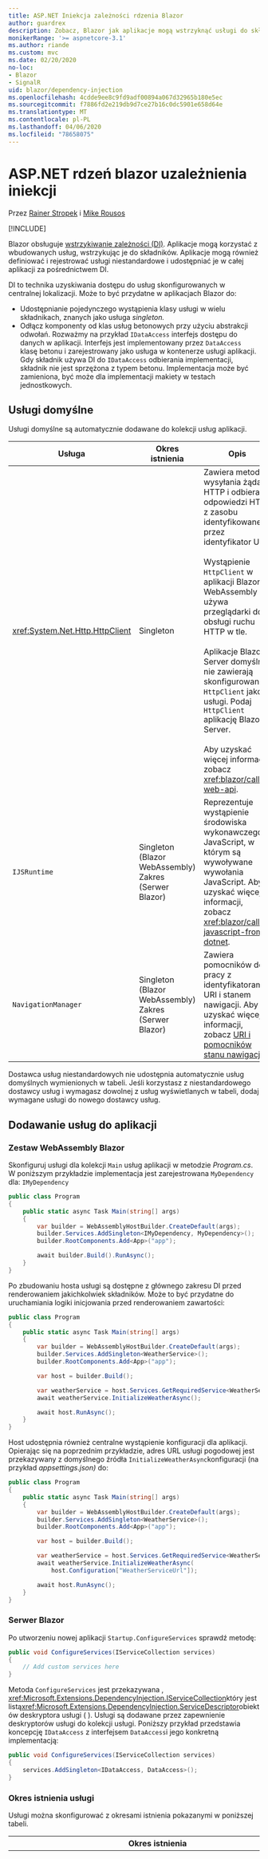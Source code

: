 ```yaml
---
title: ASP.NET Iniekcja zależności rdzenia Blazor
author: guardrex
description: Zobacz, Blazor jak aplikacje mogą wstrzyknąć usługi do składników.
monikerRange: '>= aspnetcore-3.1'
ms.author: riande
ms.custom: mvc
ms.date: 02/20/2020
no-loc:
- Blazor
- SignalR
uid: blazor/dependency-injection
ms.openlocfilehash: 4cdde9ee8c9fd9adf00894a067d32965b180e5ec
ms.sourcegitcommit: f7886fd2e219db9d7ce27b16c0dc5901e658d64e
ms.translationtype: MT
ms.contentlocale: pl-PL
ms.lasthandoff: 04/06/2020
ms.locfileid: "78658075"
---
```

# <a name="aspnet-core-blazor-dependency-injection"></a>ASP.NET rdzeń blazor uzależnienia iniekcji

Przez [Rainer Stropek](https://www.timecockpit.com) i [Mike Rousos](https://github.com/mjrousos)

[!INCLUDE[](~/includes/blazorwasm-preview-notice.md)]

Blazor obsługuje [wstrzykiwanie zależności (DI)](xref:fundamentals/dependency-injection). Aplikacje mogą korzystać z wbudowanych usług, wstrzykując je do składników. Aplikacje mogą również definiować i rejestrować usługi niestandardowe i udostępniać je w całej aplikacji za pośrednictwem DI.

DI to technika uzyskiwania dostępu do usług skonfigurowanych w centralnej lokalizacji. Może to być przydatne w aplikacjach Blazor do:

* Udostępnianie pojedynczego wystąpienia klasy usługi w wielu składnikach, znanych jako usługa *singleton.*
* Odłącz komponenty od klas usług betonowych przy użyciu abstrakcji odwołań. Rozważmy na przykład `IDataAccess` interfejs dostępu do danych w aplikacji. Interfejs jest implementowany przez `DataAccess` klasę betonu i zarejestrowany jako usługa w kontenerze usługi aplikacji. Gdy składnik używa DI do `IDataAccess` odbierania implementacji, składnik nie jest sprzężona z typem betonu. Implementacja może być zamieniona, być może dla implementacji makiety w testach jednostkowych.

## <a name="default-services"></a>Usługi domyślne

Usługi domyślne są automatycznie dodawane do kolekcji usług aplikacji.

| Usługa | Okres istnienia | Opis |
| ------- | -------- | ----------- |
| <xref:System.Net.Http.HttpClient> | Singleton | Zawiera metody wysyłania żądań HTTP i odbierania odpowiedzi HTTP z zasobu identyfikowanego przez identyfikator URI.<br><br>Wystąpienie `HttpClient` w aplikacji Blazor WebAssembly używa przeglądarki do obsługi ruchu HTTP w tle.<br><br>Aplikacje Blazor Server domyślnie nie zawierają skonfigurowanej `HttpClient` jako usługi. Podaj `HttpClient` aplikację Blazor Server.<br><br>Aby uzyskać więcej informacji, zobacz <xref:blazor/call-web-api>. |
| `IJSRuntime` | Singleton (Blazor WebAssembly)<br>Zakres (Serwer Blazor) | Reprezentuje wystąpienie środowiska wykonawczego JavaScript, w którym są wywoływane wywołania JavaScript. Aby uzyskać więcej informacji, zobacz <xref:blazor/call-javascript-from-dotnet>. |
| `NavigationManager` | Singleton (Blazor WebAssembly)<br>Zakres (Serwer Blazor) | Zawiera pomocników do pracy z identyfikatorami URI i stanem nawigacji. Aby uzyskać więcej informacji, zobacz [URI i pomocników stanu nawigacji](xref:blazor/routing#uri-and-navigation-state-helpers). |

Dostawca usług niestandardowych nie udostępnia automatycznie usług domyślnych wymienionych w tabeli. Jeśli korzystasz z niestandardowego dostawcy usług i wymagasz dowolnej z usług wyświetlanych w tabeli, dodaj wymagane usługi do nowego dostawcy usług.

## <a name="add-services-to-an-app"></a>Dodawanie usług do aplikacji

### <a name="blazor-webassembly"></a>Zestaw WebAssembly Blazor

Skonfiguruj usługi dla kolekcji `Main` usług aplikacji w metodzie *Program.cs*. W poniższym przykładzie implementacja jest zarejestrowana `MyDependency` dla: `IMyDependency`

```csharp
public class Program
{
    public static async Task Main(string[] args)
    {
        var builder = WebAssemblyHostBuilder.CreateDefault(args);
        builder.Services.AddSingleton<IMyDependency, MyDependency>();
        builder.RootComponents.Add<App>("app");

        await builder.Build().RunAsync();
    }
}
```

Po zbudowaniu hosta usługi są dostępne z głównego zakresu DI przed renderowaniem jakichkolwiek składników. Może to być przydatne do uruchamiania logiki inicjowania przed renderowaniem zawartości:

```csharp
public class Program
{
    public static async Task Main(string[] args)
    {
        var builder = WebAssemblyHostBuilder.CreateDefault(args);
        builder.Services.AddSingleton<WeatherService>();
        builder.RootComponents.Add<App>("app");

        var host = builder.Build();

        var weatherService = host.Services.GetRequiredService<WeatherService>();
        await weatherService.InitializeWeatherAsync();

        await host.RunAsync();
    }
}
```

Host udostępnia również centralne wystąpienie konfiguracji dla aplikacji. Opierając się na poprzednim przykładzie, adres URL usługi pogodowej jest przekazywany z domyślnego źródła `InitializeWeatherAsync`konfiguracji (na przykład *appsettings.json)* do:

```csharp
public class Program
{
    public static async Task Main(string[] args)
    {
        var builder = WebAssemblyHostBuilder.CreateDefault(args);
        builder.Services.AddSingleton<WeatherService>();
        builder.RootComponents.Add<App>("app");

        var host = builder.Build();

        var weatherService = host.Services.GetRequiredService<WeatherService>();
        await weatherService.InitializeWeatherAsync(
            host.Configuration["WeatherServiceUrl"]);

        await host.RunAsync();
    }
}
```

### <a name="blazor-server"></a>Serwer Blazor

Po utworzeniu nowej aplikacji `Startup.ConfigureServices` sprawdź metodę:

```csharp
public void ConfigureServices(IServiceCollection services)
{
    // Add custom services here
}
```

Metoda `ConfigureServices` jest przekazywana , <xref:Microsoft.Extensions.DependencyInjection.IServiceCollection>który jest listą<xref:Microsoft.Extensions.DependencyInjection.ServiceDescriptor>obiektów deskryptora usługi ( ). Usługi są dodawane przez zapewnienie deskryptorów usługi do kolekcji usługi. Poniższy przykład przedstawia koncepcję `IDataAccess` z interfejsem `DataAccess`i jego konkretną implementacją:

```csharp
public void ConfigureServices(IServiceCollection services)
{
    services.AddSingleton<IDataAccess, DataAccess>();
}
```

### <a name="service-lifetime"></a>Okres istnienia usługi

Usługi można skonfigurować z okresami istnienia pokazanymi w poniższej tabeli.

| Okres istnienia | Opis |
| -------- | ----------- |
| <xref:Microsoft.Extensions.DependencyInjection.ServiceDescriptor.Scoped*> | BlazorAplikacje WebAssembly nie mają obecnie pojęcia zakresów DI. `Scoped`-zarejestrowanych usług `Singleton` zachowują się jak usługi. Jednak model Blazor hostingu serwera `Scoped` obsługuje okres istnienia. W Blazor aplikacjach serwera rejestracja usługi o określonym zakresie jest o zakresie *do połączenia*. Z tego powodu przy użyciu usług o określonym zakresie jest preferowane dla usług, które powinny być ograniczone do bieżącego użytkownika, nawet jeśli bieżącą intencją jest uruchomienie po stronie klienta w przeglądarce. |
| <xref:Microsoft.Extensions.DependencyInjection.ServiceDescriptor.Singleton*> | DI tworzy *pojedyncze wystąpienie* usługi. Wszystkie składniki wymagające `Singleton` usługi otrzymują wystąpienie tej samej usługi. |
| <xref:Microsoft.Extensions.DependencyInjection.ServiceDescriptor.Transient*> | Za każdym razem, gdy składnik `Transient` uzyskuje wystąpienie usługi z kontenera usługi, otrzymuje *nowe wystąpienie* usługi. |

System DI jest oparty na systemie DI w ASP.NET Core. Aby uzyskać więcej informacji, zobacz <xref:fundamentals/dependency-injection>.

## <a name="request-a-service-in-a-component"></a>Żądanie usługi w składniku

Po dodaniu usług do kolekcji usługi wstrzyknąć usługi do składników przy użyciu [ \@dyrektywy Razor wstrzyknąć.](xref:mvc/views/razor#inject) `@inject`posiada dwa parametry:

* Wpisz &ndash; typ usługi do wstrzyknięcia.
* Właściwość &ndash; Nazwa właściwości odbierającej wstrzykniętą usługę aplikacji. Właściwość nie wymaga ręcznego tworzenia. Kompilator tworzy właściwość.

Aby uzyskać więcej informacji, zobacz <xref:mvc/views/dependency-injection>.

Użyj `@inject` wielu instrukcji, aby wstrzyknąć różne usługi.

W poniższym przykładzie `@inject`pokazano, jak używać . Implementacja `Services.IDataAccess` usługi jest wstrzykuje `DataRepository`się do właściwości składnika . Należy zauważyć, jak kod `IDataAccess` jest tylko przy użyciu abstrakcji:

[!code-razor[](dependency-injection/samples_snapshot/3.x/CustomerList.razor?highlight=2-3,23)]

Wewnętrznie wygenerowana właściwość`DataRepository`( ) `InjectAttribute` używa atrybutu. Zazwyczaj ten atrybut nie jest używany bezpośrednio. Jeśli klasa podstawowa jest wymagana dla komponentów i właściwości wtryskiwanych są `InjectAttribute`również wymagane dla klasy podstawowej, należy ręcznie dodać:

```csharp
public class ComponentBase : IComponent
{
    // DI works even if using the InjectAttribute in a component's base class.
    [Inject]
    protected IDataAccess DataRepository { get; set; }
    ...
}
```

W składnikach pochodzących z `@inject` klasy podstawowej dyrektywa nie jest wymagana. Klasa `InjectAttribute` podstawowa jest wystarczająca:

```razor
@page "/demo"
@inherits ComponentBase

<h1>Demo Component</h1>
```

## <a name="use-di-in-services"></a>Używanie DI w usługach

Złożone usługi mogą wymagać dodatkowych usług. W poprzednim przykładzie `DataAccess` może `HttpClient` wymagać usługi domyślnej. `@inject`(lub `InjectAttribute`) nie jest dostępny do użytku w usługach. Zamiast tego należy użyć *wtrysku konstruktora.* Wymagane usługi są dodawane przez dodanie parametrów do konstruktora usługi. Gdy DI tworzy usługę, rozpoznaje usługi, które wymaga w konstruktorze i zapewnia je odpowiednio.

```csharp
public class DataAccess : IDataAccess
{
    // The constructor receives an HttpClient via dependency
    // injection. HttpClient is a default service.
    public DataAccess(HttpClient client)
    {
        ...
    }
}
```

Wymagania wstępne dotyczące iniekcji konstruktora:

* Jeden konstruktor musi istnieć, którego argumenty mogą być spełnione przez DI. Dodatkowe parametry nieobjęte DI są dozwolone, jeśli określają wartości domyślne.
* Odpowiedni konstruktor musi być *publiczny.*
* Jeden odpowiedni konstruktor musi istnieć. W przypadku niejednoznaczności DI zgłasza wyjątek.

## <a name="utility-base-component-classes-to-manage-a-di-scope"></a>Klasy składników podstawowych narzędzia do zarządzania zakresem DI

W aplikacjach ASP.NET Core usługi o określonym zakresie są zazwyczaj ograniczone do bieżącego żądania. Po zakończeniu żądania wszelkie usługi o określonym zakresie lub przejściowe są usuwane przez system DI. W Blazor aplikacjach serwera zakres żądania trwa przez czas trwania połączenia klienta, co może spowodować, że usługi przejściowe i o określonym zakresie będą żyły znacznie dłużej niż oczekiwano. W Blazor aplikacjach WebAssembly usługi zarejestrowane z okresem istnienia o określonym zakresie są traktowane jako singletony, więc żyją dłużej niż usługi o określonym zakresie w typowych aplikacjach ASP.NET Core.

Podejście, które ogranicza okres Blazor istnienia usługi `OwningComponentBase` w aplikacjach jest użycie typu. `OwningComponentBase`jest typem abstrakcyjnym `ComponentBase` pochodzącym z tego tworzy zakres DI odpowiadający okres istnienia składnika. Przy użyciu tego zakresu, jest możliwe do korzystania z usług DI o okresie istnienia o określonym zakresie i mieć je na żywo tak długo, jak składnik. Gdy składnik zostanie zniszczony, usługi od dostawcy usług o określonym zakresie składnika są również usuwane. Może to być przydatne w przypadku usług, które:

* Powinny być ponownie w obrębie składnika, jak okres przejściowy jest nieodpowiednie.
* Nie powinny być współużytkowane przez składniki, jak okres istnienia singleton jest niewłaściwe.

Dostępne są `OwningComponentBase` dwie wersje typu:

* `OwningComponentBase`jest abstrakcyjnym, jednorazowym `ComponentBase` dzieckiem typu `ScopedServices` z chroniona właściwość typu `IServiceProvider`. Ten dostawca może służyć do rozpoznawania usług, które są ograniczone do okresu istnienia składnika.

  Usługi DI wstrzyknięte `InjectAttribute` do`[Inject]`składnika przy użyciu `@inject` lub ( ) nie są tworzone w zakresie składnika. Aby korzystać z zakresu składnika, usługi `ScopedServices.GetRequiredService` `ScopedServices.GetService`muszą być rozwiązane za pomocą lub . Wszystkie usługi rozwiązane `ScopedServices` przy użyciu dostawcy mają swoje zależności dostarczone z tego samego zakresu.

  ```razor
  @page "/preferences"
  @using Microsoft.Extensions.DependencyInjection
  @inherits OwningComponentBase

  <h1>User (@UserService.Name)</h1>

  <ul>
      @foreach (var setting in SettingService.GetSettings())
      {
          <li>@setting.SettingName: @setting.SettingValue</li>
      }
  </ul>

  @code {
      private IUserService UserService { get; set; }
      private ISettingService SettingService { get; set; }

      protected override void OnInitialized()
      {
          UserService = ScopedServices.GetRequiredService<IUserService>();
          SettingService = ScopedServices.GetRequiredService<ISettingService>();
      }
  }
  ```

* `OwningComponentBase<T>`pochodzi z `OwningComponentBase` i dodaje `Service` właściwość, `T` która zwraca wystąpienie z dostawcy DI o określonym zakresie. Ten typ jest wygodnym sposobem dostępu do usług `IServiceProvider` o określonym zakresie bez użycia wystąpienia, gdy istnieje jedna usługa podstawowa, którą aplikacja wymaga z kontenera DI przy użyciu zakresu składnika. Właściwość `ScopedServices` jest dostępna, dzięki czemu aplikacja może uzyskać usługi innych typów, jeśli to konieczne.

  ```razor
  @page "/users"
  @attribute [Authorize]
  @inherits OwningComponentBase<AppDbContext>

  <h1>Users (@Service.Users.Count())</h1>

  <ul>
      @foreach (var user in Service.Users)
      {
          <li>@user.UserName</li>
      }
  </ul>
  ```

## <a name="use-of-entity-framework-dbcontext-from-di"></a>Korzystanie z entity framework DbContext z DI

Jednym z typowych typów usług do pobrania z DI `DbContext` w aplikacjach sieci web jest Entity Framework (EF) obiektów. Rejestrowanie usług `IServiceCollection.AddDbContext` EF `DbContext` przy użyciu dodaje jako usługi o określonym zakresie domyślnie. Rejestrowanie jako usługa o określonym zakresie Blazor może prowadzić `DbContext` do problemów w aplikacjach, ponieważ powoduje, że wystąpienia mają być długotrwałe i udostępniane w aplikacji. `DbContext`nie jest bezpieczny dla wątków i nie może być używany jednocześnie.

W zależności od `OwningComponentBase` aplikacji, za pomocą `DbContext` ograniczenia zakresu do jednego składnika *może* rozwiązać problem. Jeśli `DbContext` składnik nie używa równolegle, wyprowadzanie składnika `OwningComponentBase` z i `DbContext` `ScopedServices` pobieranie z jest wystarczające, ponieważ zapewnia, że:

* Oddzielne składniki nie współużytkuje `DbContext`.
* Żyje `DbContext` tylko tak długo, jak składnik w zależności od niego.

Jeśli pojedynczy składnik może `DbContext` używać jednocześnie (na przykład za każdym razem, gdy `OwningComponentBase` użytkownik wybierze przycisk), nawet przy użyciu nie unika problemów z równoczesnych operacji EF. W takim przypadku należy `DbContext` użyć innego dla każdej operacji logicznego EF. Użyj jednej z następujących metod:

* Utwórz `DbContext` bezpośrednio `DbContextOptions<TContext>` jako argument, który może być pobierany z DI i jest bezpieczny dla wątków.

    ```razor
    @page "/example"
    @inject DbContextOptions<AppDbContext> DbContextOptions

    <ul>
        @foreach (var item in _data)
        {
            <li>@item</li>
        }
    </ul>

    <button @onclick="LoadData">Load Data</button>

    @code {
        private List<string> _data = new List<string>();

        private async Task LoadData()
        {
            _data = await GetAsync();
            StateHasChanged();
        }

        public async Task<List<string>> GetAsync()
        {
            using (var context = new AppDbContext(DbContextOptions))
            {
                return await context.Products.Select(p => p.Name).ToListAsync();
            }
        }
    }
    ```

* Zarejestruj `DbContext` w kontenerze usługi z przejściowym okresem istnienia:
  * Podczas rejestrowania kontekstu `ServiceLifetime.Transient`należy użyć pliku . Metoda `AddDbContext` rozszerzenia przyjmuje dwa opcjonalne parametry typu `ServiceLifetime`. Aby użyć tego podejścia, tylko `contextLifetime` `ServiceLifetime.Transient`parametr musi być . `optionsLifetime`może zachować domyślną wartość . `ServiceLifetime.Scoped`

    ```csharp
    services.AddDbContext<AppDbContext>(options =>
         options.UseSqlServer(Configuration.GetConnectionString("DefaultConnection")),
         ServiceLifetime.Transient);
    ```  

  * Przejściowy `DbContext` może być wstrzykiwany normalnie (przy użyciu) `@inject`do składników, które nie będą wykonywać wiele operacji EF równolegle. Te, które mogą wykonywać wiele operacji `DbContext` EF jednocześnie `IServiceProvider.GetRequiredService`można zażądać oddzielnych obiektów dla każdej operacji równoległej przy użyciu .

    ```razor
    @page "/example"
    @using Microsoft.Extensions.DependencyInjection
    @inject IServiceProvider ServiceProvider

    <ul>
        @foreach (var item in _data)
        {
            <li>@item</li>
        }
    </ul>

    <button @onclick="LoadData">Load Data</button>

    @code {
        private List<string> _data = new List<string>();

        private async Task LoadData()
        {
            _data = await GetAsync();
            StateHasChanged();
        }

        public async Task<List<string>> GetAsync()
        {
            using (var context = ServiceProvider.GetRequiredService<AppDbContext>())
            {
                return await context.Products.Select(p => p.Name).ToListAsync();
            }
        }
    }
    ```

## <a name="additional-resources"></a>Zasoby dodatkowe

* <xref:fundamentals/dependency-injection>
* <xref:mvc/views/dependency-injection>
